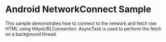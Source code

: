 
Android NetworkConnect Sample
===================================

This sample demonstrates how to connect to the network and fetch raw HTML using
HttpsURLConnection. AsyncTask is used to perform the fetch on a background thread.
